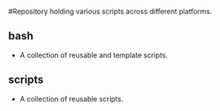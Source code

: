#Repository holding various scripts across different platforms.

## bash
- A collection of reusable and template scripts.


## scripts
- A collection of reusable scripts.
